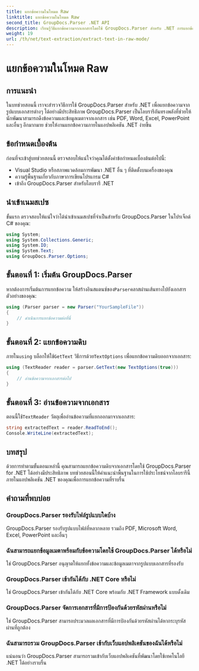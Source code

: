 ```yaml
---
title: แยกข้อความในโหมด Raw
linktitle: แยกข้อความในโหมด Raw
second_title: GroupDocs.Parser .NET API
description: เรียนรู้วิธีแยกข้อความจากเอกสารโดยใช้ GroupDocs.Parser สำหรับ .NET การแยกข้อความที่ง่าย มีประสิทธิภาพ และราบรื่นภายในแอปพลิเคชัน .NET ของคุณ
weight: 19
url: /th/net/text-extraction/extract-text-in-raw-mode/
---
```


# แยกข้อความในโหมด Raw

## การแนะนำ
ในบทช่วยสอนนี้ เราจะสำรวจวิธีการใช้ GroupDocs.Parser สำหรับ .NET เพื่อแยกข้อความจากรูปแบบเอกสารต่างๆ ได้อย่างมีประสิทธิภาพ GroupDocs.Parser เป็นไลบรารีอันทรงพลังที่ช่วยให้นักพัฒนาสามารถดึงข้อความและข้อมูลเมตาจากเอกสาร เช่น PDF, Word, Excel, PowerPoint และอื่นๆ อีกมากมาย ช่วยให้งานแยกข้อความภายในแอปพลิเคชัน .NET ง่ายขึ้น
## ข้อกำหนดเบื้องต้น
ก่อนที่จะเข้าสู่บทช่วยสอนนี้ ตรวจสอบให้แน่ใจว่าคุณได้ตั้งค่าข้อกำหนดเบื้องต้นต่อไปนี้:
- Visual Studio หรือสภาพแวดล้อมการพัฒนา .NET อื่น ๆ ที่ติดตั้งบนเครื่องของคุณ
- ความรู้พื้นฐานเกี่ยวกับภาษาการเขียนโปรแกรม C#
- เข้าถึง GroupDocs.Parser สำหรับไลบรารี .NET

## นำเข้าเนมสเปซ
ขั้นแรก ตรวจสอบให้แน่ใจว่าได้นำเข้าเนมสเปซที่จำเป็นสำหรับ GroupDocs.Parser ในโปรเจ็กต์ C# ของคุณ:
```csharp
using System;
using System.Collections.Generic;
using System.IO;
using System.Text;
using GroupDocs.Parser.Options;
```
## ขั้นตอนที่ 1: เริ่มต้น GroupDocs.Parser
 หากต้องการเริ่มต้นการแยกข้อความ ให้สร้างอินสแตนซ์ของ`Parser`คลาสผ่านเส้นทางไปยังเอกสารตัวอย่างของคุณ:
```csharp
using (Parser parser = new Parser("YourSampleFile"))
{
    // ดำเนินการแยกข้อความต่อที่นี่
}
```
## ขั้นตอนที่ 2: แยกข้อความดิบ
 ภายใน`using` บล็อกให้ใช้`GetText` วิธีการด้วย`TextOptions` เพื่อแยกข้อความดิบออกจากเอกสาร:
```csharp
using (TextReader reader = parser.GetText(new TextOptions(true)))
{
    // อ่านข้อความจากเอกสารต่อไป
}
```
## ขั้นตอนที่ 3: อ่านข้อความจากเอกสาร
 ตอนนี้ใช้`TextReader` วัตถุเพื่ออ่านข้อความที่แยกออกมาจากเอกสาร:
```csharp
string extractedText = reader.ReadToEnd();
Console.WriteLine(extractedText);
```

## บทสรุป
ด้วยการทำตามขั้นตอนเหล่านี้ คุณสามารถแยกข้อความดิบจากเอกสารโดยใช้ GroupDocs.Parser for .NET ได้อย่างมีประสิทธิภาพ บทช่วยสอนนี้ให้คำแนะนำพื้นฐานในการใช้ประโยชน์จากไลบรารีนี้ภายในแอปพลิเคชัน .NET ของคุณเพื่อการแยกข้อความที่ราบรื่น

## คำถามที่พบบ่อย
### GroupDocs.Parser รองรับไฟล์รูปแบบใดบ้าง
GroupDocs.Parser รองรับรูปแบบไฟล์ที่หลากหลาย รวมถึง PDF, Microsoft Word, Excel, PowerPoint และอื่นๆ
### ฉันสามารถแยกข้อมูลเมตาพร้อมกับข้อความโดยใช้ GroupDocs.Parser ได้หรือไม่
ใช่ GroupDocs.Parser อนุญาตให้แยกทั้งข้อความและข้อมูลเมตาจากรูปแบบเอกสารที่รองรับ
### GroupDocs.Parser เข้ากันได้กับ .NET Core หรือไม่
ใช่ GroupDocs.Parser เข้ากันได้กับ .NET Core พร้อมกับ .NET Framework แบบดั้งเดิม
### GroupDocs.Parser จัดการเอกสารที่มีการป้องกันด้วยรหัสผ่านหรือไม่
ใช่ GroupDocs.Parser สามารถประมวลผลเอกสารที่มีการป้องกันด้วยรหัสผ่านได้หากระบุรหัสผ่านที่ถูกต้อง
### ฉันสามารถรวม GroupDocs.Parser เข้ากับเว็บแอปพลิเคชันของฉันได้หรือไม่
แน่นอนว่า GroupDocs.Parser สามารถรวมเข้ากับเว็บแอปพลิเคชันที่พัฒนาโดยใช้เทคโนโลยี .NET ได้อย่างราบรื่น